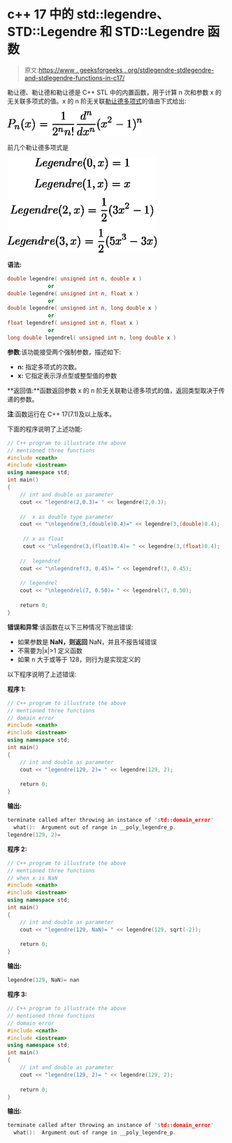 # c++ 17 中的 std::legendre、STD::Legendre 和 STD::Legendre 函数

> 原文:[https://www . geeksforgeeks . org/stdlegendre-stdlegendre-and-stdlegendre-functions-in-c17/](https://www.geeksforgeeks.org/stdlegendre-stdlegendref-and-stdlegendrel-functions-in-c17/)

勒让德、勒让德和勒让德是 C++ STL 中的内置函数，用于计算 n 次和参数 x 的无关联多项式的值。x 的 n 阶无关联[勒让德多项式](https://en.wikipedia.org/wiki/Legendre_polynomials)的值由下式给出:

![  \[         \ P_{n}(x)= \frac{1}{2^{n}n!}\frac{d^{n}}{dx^{n}}(x^{2}-1)^{n}      \]  ](img/ed92d94b1e3513b5d41d97436f023940.png "Rendered by QuickLaTeX.com")

前几个勒让德多项式是

![  \[      Legendre(0,x)= 1 \]  \[      Legendre(1,x)= x \]  \[      Legendre(2,x)= \frac{1}{2} ( 3x^{2}-1 ) \] \[      Legendre(3,x)= \frac{1}{2} ( 5x^{3}-3x ) \] ](img/a62a8a5a945f879dec2bd9e68bf3ad53.png "Rendered by QuickLaTeX.com")

**语法:**

```cpp
double legendre( unsigned int n, double x )
             or 
double legendre( unsigned int n, float x )
             or 
double legendre( unsigned int n, long double x )
             or
float legendref( unsigned int n, float x )
             or
long double legendrel( unsigned int n, long double x )

```

**参数**:该功能接受两个强制参数，描述如下:

*   **n:** 指定多项式的次数。
*   **x:** 它指定表示浮点型或整型值的参数

**返回值:**函数返回参数 x 的 n 阶无关联勒让德多项式的值，返回类型取决于传递的参数。

**注**:函数运行在 C++ 17(7.1)及以上版本。

下面的程序说明了上述功能:

```cpp
// C++ program to illustrate the above 
// mentioned three functions
#include <cmath> 
#include <iostream>
using namespace std;
int main()
{
    // int and double as parameter 
    cout << "legendre(2,0.3)= " << legendre(2,0.3);

    //  x as double type parameter
    cout << "\nlegendre(3,(double)0.4)=" << legendre(3,(double)0.4);

     // x as float 
     cout << "\nlegendre(3,(float)0.4)= " << legendre(3,(float)0.4);

    //  legendref 
    cout << "\nlegendref(3, 0.45)= " << legendref(3, 0.45);

    // legendrel
    cout << "\nlegendrel(7, 0.50)= " << legendrel(7, 0.50);

    return 0;
}
```

**错误和异常**:该函数在以下三种情况下抛出错误:

*   如果参数是 **NaN，则返回** NaN，并且不报告域错误
*   不需要为|x|>1 定义函数
*   如果 n 大于或等于 128，则行为是实现定义的

以下程序说明了上述错误:

**程序 1:**

```cpp
// C++ program to illustrate the above 
// mentioned three functions
// domain error
#include <cmath> 
#include <iostream>
using namespace std;
int main()
{
    // int and double as parameter 
    cout << "legendre(129, 2)= " << legendre(129, 2);

    return 0;
}
```

**输出:**

```cpp
terminate called after throwing an instance of 'std::domain_error'
  what():  Argument out of range in __poly_legendre_p.
legendre(129, 2)=

```

**程序 2:**

```cpp
// C++ program to illustrate the above 
// mentioned three functions
// when x is NaN
#include <cmath> 
#include <iostream>
using namespace std;
int main()
{
    // int and double as parameter 
    cout << "legendre(129, NaN)= " << legendre(129, sqrt(-2));

    return 0;
}
```

**输出:**

```cpp
legendre(129, NaN)= nan

```

**程序 3:**

```cpp
// C++ program to illustrate the above 
// mentioned three functions
// domain error
#include <cmath> 
#include <iostream>
using namespace std;
int main()
{
    // int and double as parameter 
    cout << "legendre(129, 2)= " << legendre(129, 2);

    return 0;
}
```

**输出:**

```cpp
terminate called after throwing an instance of 'std::domain_error'
  what():  Argument out of range in __poly_legendre_p.

```
